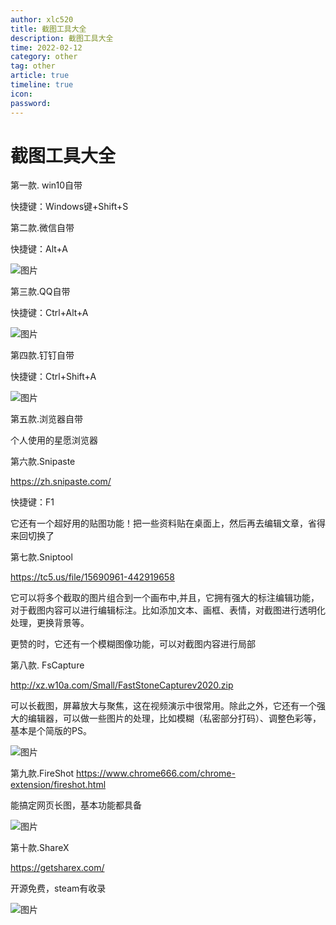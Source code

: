 ```yaml
---
author: xlc520
title: 截图工具大全
description: 截图工具大全
time: 2022-02-12
category: other
tag: other
article: true
timeline: true
icon: 
password: 
---
```

# 截图工具大全



第一款. win10自带

快捷键：Windows键+Shift+S



第二款.微信自带

快捷键：Alt+A

![图片](https://cdn.jsdelivr.net/gh/xlc520/MyImage/MdImg/640-16442232269891.webp)



第三款.QQ自带

快捷键：Ctrl+Alt+A

![图片](https://cdn.jsdelivr.net/gh/xlc520/MyImage/MdImg/640-16442232269892.webp)



第四款.钉钉自带

快捷键：Ctrl+Shift+A

![图片](https://cdn.jsdelivr.net/gh/xlc520/MyImage/MdImg/640-16442232269893.webp)



第五款.浏览器自带

个人使用的星愿浏览器

第六款.Snipaste   

https://zh.snipaste.com/

快捷键：F1

它还有一个超好用的贴图功能！把一些资料贴在桌面上，然后再去编辑文章，省得来回切换了







第七款.Sniptool   

https://tc5.us/file/15690961-442919658

它可以将多个截取的图片组合到一个画布中,并且，它拥有强大的标注编辑功能，对于截图内容可以进行编辑标注。比如添加文本、画框、表情，对截图进行透明化处理，更换背景等。

更赞的时，它还有一个模糊图像功能，可以对截图内容进行局部



第八款. FsCapture 

http://xz.w10a.com/Small/FastStoneCapturev2020.zip

可以长截图，屏幕放大与聚焦，这在视频演示中很常用。除此之外，它还有一个强大的编辑器，可以做一些图片的处理，比如模糊（私密部分打码）、调整色彩等，基本是个简版的PS。

![图片](https://cdn.jsdelivr.net/gh/xlc520/MyImage/MdImg/640-16442232269894.webp)



第九款.FireShot https://www.chrome666.com/chrome-extension/fireshot.html

能搞定网页长图，基本功能都具备

![图片](https://cdn.jsdelivr.net/gh/xlc520/MyImage/MdImg/640-16442232269895.jpg)



第十款.ShareX  

https://getsharex.com/

开源免费，steam有收录

![图片](https://cdn.jsdelivr.net/gh/xlc520/MyImage/MdImg/640-16442232269896.jpg)